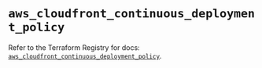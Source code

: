 # `aws_cloudfront_continuous_deployment_policy`

Refer to the Terraform Registry for docs: [`aws_cloudfront_continuous_deployment_policy`](https://registry.terraform.io/providers/hashicorp/aws/5.48.0/docs/resources/cloudfront_continuous_deployment_policy).
